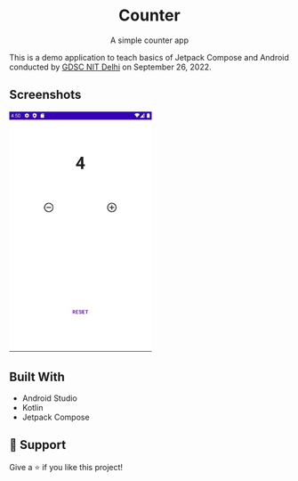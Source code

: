 <h1 align="center">Counter</h1>

<p align="center">A simple counter app</p>

This is a demo application to teach basics of Jetpack Compose and Android conducted by [GDSC NIT Delhi](https://github.com/GDSCNITD) on September 26, 2022.

## Screenshots

<img src="./screenshot.jpg" width="256"/>

## Built With

- Android Studio
- Kotlin
- Jetpack Compose

## 🤝 Support

Give a ⭐️ if you like this project!